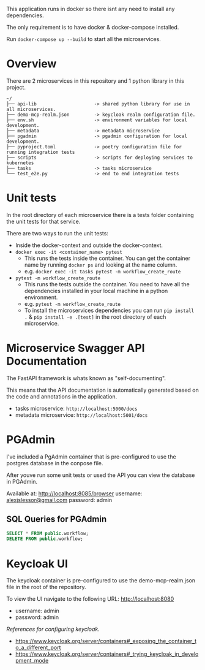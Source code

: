 This application runs in docker so there isnt any need to install any dependencies.

The only requirement is to have docker & docker-compose installed.

Run `docker-compose up --build` to start all the microservices.

# Overview

There are 2 microservices in this repository and 1 python library in this project.
```
~/
├── api-lib                     -> shared python library for use in all microservices.
├── demo-mcp-realm.json         -> keycloak realm configuration file.
├── env.sh                      -> environment variables for local development.
├── metadata                    -> metadata microservice
├── pgadmin                     -> pgadmin configuration for local development.
├── pyproject.toml              -> poetry configuration file for running integration tests
├── scripts                     -> scripts for deploying services to kubernetes
├── tasks                       -> tasks microservice
└── test_e2e.py                 -> end to end integration tests
```
# Unit tests
In the root directory of each microservice there is a tests folder containing the  unit tests for that service.

There are two ways to run the unit tests:
- Inside the docker-context and outside the docker-context.
- `docker exec -it <container_name> pytest`
  - This runs the tests inside the container. You can get the container name by running `docker ps` and looking at the name column.
  - e.g. `docker exec -it tasks pytest -m workflow_create_route`
- `pytest -m workflow_create_route`
  - This runs the tests outside the container. You need to have all the dependencies installed in your local machine in a python environment.
  - e.g. `pytest -m workflow_create_route`
  - To install the microservices dependencies you can run `pip install .` & `pip install -e .[test]` in the root directory of each microservice.


# Microservice Swagger API Documentation
The FastAPI framework is whats known as "self-documenting".

This means that the API documentation is automatically generated based on the code and annotations in the application.
- tasks microservice: `http://localhost:5000/docs`
- metadata microservice: `http://localhost:5001/docs`

# PGAdmin
I've included a PgAdmin container that is pre-configured to use the postgres database in the conpose file.

After youve run some unit tests or used the API you can view the database in PGAdmin.

Available at: [http://localhost:8085/browser](http://localhost:8085/browser)
username: alexjslessor@gmail.com
password: admin

## SQL Queries for PGAdmin
```sql
SELECT * FROM public.workflow;
DELETE FROM public.workflow;
```

# Keycloak UI
The keycloak container is pre-configured to use the demo-mcp-realm.json file in the root of the repository.

To view the UI navigate to the following URL: [http://localhost:8080](http://localhost:8080)

- username: admin
- password: admin

*References for configuring keycloak.*
- https://www.keycloak.org/server/containers#_exposing_the_container_to_a_different_port
- https://www.keycloak.org/server/containers#_trying_keycloak_in_development_mode
